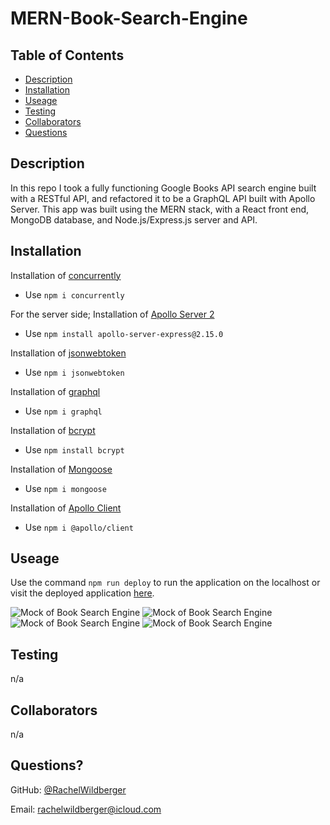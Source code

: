 # MERN-Book-Search-Engine

  ## Table of Contents
  - [Description](#description)
  - [Installation](#installation)
  - [Useage](#useage)
  - [Testing](#testing)
  - [Collaborators](#collaborators)
  - [Questions](#questions)

  ## Description 
  In this repo I took a fully functioning Google Books API search engine built with a RESTful API, and refactored it to be a GraphQL API built with Apollo Server. This app was built using the MERN stack, with a React front end, MongoDB database, and Node.js/Express.js server and API.

  ## Installation
  Installation of [concurrently](https://www.npmjs.com/package/concurrently)
  *  Use ``npm i concurrently``

  For the server side;
  Installation of [Apollo Server 2](https://www.npmjs.com/package/apollo-server-express/v/2.15.0)
  * Use ``npm install apollo-server-express@2.15.0``

 Installation of [jsonwebtoken](https://www.npmjs.com/package/jsonwebtoken)
  * Use ``npm i jsonwebtoken``

 Installation of [graphql](https://www.npmjs.com/package/graphql)
  * Use ``npm i graphql``

 Installation of [bcrypt](https://www.npmjs.com/package/bcrypt)
  * Use ``npm install bcrypt``

 Installation of [Mongoose](https://www.npmjs.com/package/mongoose)
  * Use ``npm i mongoose``

 Installation of [Apollo Client](https://www.npmjs.com/package/@apollo/client)
  * Use ``npm i @apollo/client``

  ## Useage 
  Use the command ``npm run deploy`` to run the application on the localhost or visit the deployed application [here](https://dark-wildflower-3803.herokuapp.com/).
  
![Mock of Book Search Engine](./assets/tech-blog-01.png)
![Mock of Book Search Engine](./assets/tech-blog-02.png)
![Mock of Book Search Engine](./assets/tech-blog-03.png)
![Mock of Book Search Engine](./assets/tech-blog-04.png)

  ## Testing 
  n/a

  ## Collaborators 
  n/a

  ## Questions?

  GitHub: [@RachelWildberger](https://github.com/RachelWildberger)

  Email: rachelwildberger@icloud.com
